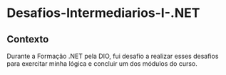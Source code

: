 # Desafios-Intermediarios-I-.NET

## Contexto
Durante a Formação .NET pela DIO, fui desafio a realizar esses desafios para exercitar minha lógica e concluir um dos módulos do curso.
